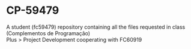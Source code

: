 # CP-59479
A student (fc59479) repository containing all the files requested in class (Complementos de Programação) \
Plus > Project Development cooperating with FC60919 
